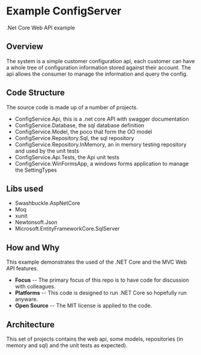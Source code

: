# Example ConfigServer
.Net Core Web API example

## Overview
The system is a simple customer configuration api, each customer can have a whole tree of configuration 
information stored against their account. The api allows the consumer to manage the information and query
the config.

## Code Structure
The source code is made up of a number of projects. 
- ConfigService.Api, this is a .net core API with swagger documentation
- ConfigService.Database, the sql database definition
- ConfigService.Model, the poco that form the OO model
- ConfigService.Repository.Sql, the sql repository
- ConfigService.Repository.InMemory, an in memory testing repository and used by the unit tests
- ConfigService.Api.Tests, the Api unit tests
- ConfigService.WinFormsApp, a windows forms application to manage the SettingTypes

## Libs used
- Swashbuckle.AspNetCore
- Moq
- xunit
- Newtonsoft.Json
- Microsoft.EntityFrameworkCore.SqlServer

## How and Why
This example demonstrates the used of the .NET Core and the MVC Web API features.

- **Focus** -- The primary focus of this repo is to have code for discussion with colleagues.
- **Platforms** -- This code is designed to run .NET Core so hopefully run anyware.
- **Open Source** -- The MIT license is applied to the code.

## Architecture

This set of projects contains the web api, some models, repositories (in memory and sql) and the unit tests as expected).

